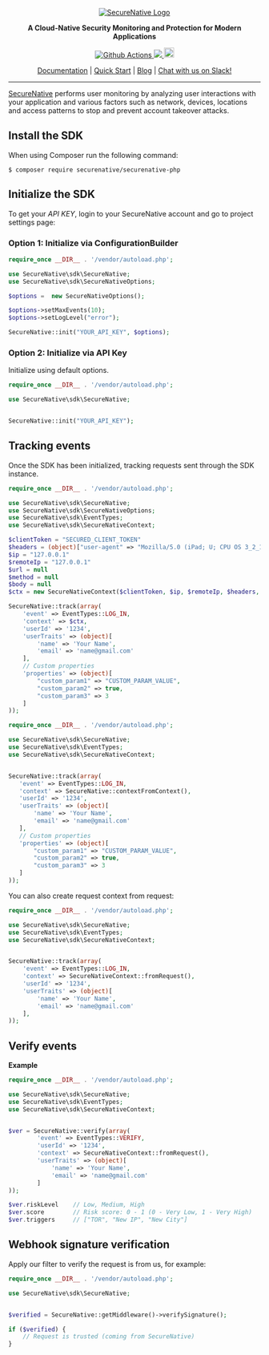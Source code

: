 <p align="center">
  <a href="https://www.securenative.com"><img src="https://user-images.githubusercontent.com/45174009/77826512-f023ed80-7120-11ea-80e0-58aacde0a84e.png" alt="SecureNative Logo"/></a>
</p>

<p align="center">
  <b>A Cloud-Native Security Monitoring and Protection for Modern Applications</b>
</p>
<p align="center">
  <a href="https://github.com/securenative/securenative-php">
    <img alt="Github Actions" src="https://github.com/securenative/securenative-php/workflows/CI/badge.svg">
  </a>
  <a href="https://codecov.io/gh/securenative/securenative-php">
    <img src="https://codecov.io/gh/securenative/securenative-php/branch/master/graph/badge.svg" />
  </a>
  <a href="https://packagist.org/packages/securenative/securenative-php">
  <img src="https://img.shields.io/packagist/v/securenative/securenative-php" alt="npm version" height="20">
    </a>
</p>
<p align="center">
  <a href="https://docs.securenative.com">Documentation</a> |
  <a href="https://docs.securenative.com/quick-start">Quick Start</a> |
  <a href="https://blog.securenative.com">Blog</a> |
  <a href="">Chat with us on Slack!</a>
</p>
<hr/>


[SecureNative](https://www.securenative.com/) performs user monitoring by analyzing user interactions with your application and various factors such as network, devices, locations and access patterns to stop and prevent account takeover attacks.

## Install the SDK

When using Composer run the following command:
```shell script
$ composer require securenative/securenative-php
```

## Initialize the SDK

To get your *API KEY*, login to your SecureNative account and go to project settings page:

### Option 1: Initialize via ConfigurationBuilder
```php
require_once __DIR__ . '/vendor/autoload.php';

use SecureNative\sdk\SecureNative;
use SecureNative\sdk\SecureNativeOptions;

$options =  new SecureNativeOptions();

$options->setMaxEvents(10);
$options->setLogLevel("error");

SecureNative::init("YOUR_API_KEY", $options);
```
### Option 2: Initialize via API Key

Initialize using default options.

```php
require_once __DIR__ . '/vendor/autoload.php';

use SecureNative\sdk\SecureNative;


SecureNative::init("YOUR_API_KEY");
```

## Tracking events

Once the SDK has been initialized, tracking requests sent through the SDK
instance.

```php
require_once __DIR__ . '/vendor/autoload.php';

use SecureNative\sdk\SecureNative;
use SecureNative\sdk\SecureNativeOptions;
use SecureNative\sdk\EventTypes;
use SecureNative\sdk\SecureNativeContext;

$clientToken = "SECURED_CLIENT_TOKEN"
$headers = (object)["user-agent" => "Mozilla/5.0 (iPad; U; CPU OS 3_2_1 like Mac OS X; en-us"] // User-Agent header is important to get device information!
$ip = "127.0.0.1"
$remoteIp = "127.0.0.1"
$url = null
$method = null
$body = null
$ctx = new SecureNativeContext($clientToken, $ip, $remoteIp, $headers, $url, $method, $body);

SecureNative::track(array(
    'event' => EventTypes::LOG_IN,
    'context' => $ctx,
    'userId' => '1234',
    'userTraits' => (object)[
        'name' => 'Your Name',
        'email' => 'name@gmail.com'
    ],
    // Custom properties
    'properties' => (object)[
        "custom_param1" => "CUSTOM_PARAM_VALUE",
        "custom_param2" => true,
        "custom_param3" => 3
    ]
));
 ```

 ```php
require_once __DIR__ . '/vendor/autoload.php';

use SecureNative\sdk\SecureNative;
use SecureNative\sdk\EventTypes;
use SecureNative\sdk\SecureNativeContext;


SecureNative::track(array(
    'event' => EventTypes::LOG_IN,
    'context' => SecureNative::contextFromContext(),
    'userId' => '1234',
    'userTraits' => (object)[
        'name' => 'Your Name',
        'email' => 'name@gmail.com'
    ],
    // Custom properties
    'properties' => (object)[
        "custom_param1" => "CUSTOM_PARAM_VALUE",
        "custom_param2" => true,
        "custom_param3" => 3
    ]
));
 ```

You can also create request context from request:

```php
require_once __DIR__ . '/vendor/autoload.php';

use SecureNative\sdk\SecureNative;
use SecureNative\sdk\EventTypes;
use SecureNative\sdk\SecureNativeContext;


SecureNative::track(array(
    'event' => EventTypes::LOG_IN,
    'context' => SecureNativeContext::fromRequest(),
    'userId' => '1234',
    'userTraits' => (object)[
        'name' => 'Your Name',
        'email' => 'name@gmail.com'
    ],
));
```

## Verify events

**Example**

```php
require_once __DIR__ . '/vendor/autoload.php';

use SecureNative\sdk\SecureNative;
use SecureNative\sdk\EventTypes;
use SecureNative\sdk\SecureNativeContext;


$ver = SecureNative::verify(array(
        'event' => EventTypes::VERIFY,
        'userId' => '1234',
        'context' => SecureNativeContext::fromRequest(),
        'userTraits' => (object)[
            'name' => 'Your Name',
            'email' => 'name@gmail.com'
        ]
));

$ver.riskLevel    // Low, Medium, High
$ver.score        // Risk score: 0 - 1 (0 - Very Low, 1 - Very High)
$ver.triggers     // ["TOR", "New IP", "New City"]
```

## Webhook signature verification

Apply our filter to verify the request is from us, for example:

```php
require_once __DIR__ . '/vendor/autoload.php';

use SecureNative\sdk\SecureNative;


$verified = SecureNative::getMiddleware()->verifySignature();

if ($verified) {
    // Request is trusted (coming from SecureNative) 
}
 ```
